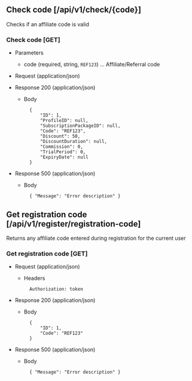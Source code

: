 ﻿
## Check code [/api/v1/check/{code}]

Checks if an affiliate code is valid
    
### Check code [GET]

+ Parameters

    + code (required, string, `REF123`) ... Affiliate/Referral code

+ Request (application/json)
            
+ Response 200 (application/json)

    + Body
    
            { 
                "ID": 1,
                "ProfileID": null,
                "SubscriptionPackageID": null,
                "Code": "REF123",
                "Discount": 50,
                "DiscountDuration": null,
                "Commission": 0,
                "TrialPeriod": 0,
                "ExpiryDate": null
            }

+ Response 500 (application/json)

    + Body
    
            { "Message": "Error description" }

    
## Get registration code [/api/v1/register/registration-code]

Returns any affiliate code entered during registration for the current user
    
### Get registration code [GET]

+ Request (application/json)

    + Headers
    
            Authorization: token
            
+ Response 200 (application/json)

    + Body
    
            { 
                "ID": 1,
                "Code": "REF123"
            }
  
+ Response 500 (application/json)

    + Body
    
            { "Message": "Error description" }

    